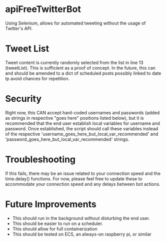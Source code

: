 # apiFreeTwitterBot
Using Selenium, allows for automated tweeting without the usage of Twitter's API.

# Tweet List
Tweet content is currently randomly selected from the list in line 13 (tweetList). This is sufficient as a proof of concept.
In the future, this can and should be amended to a dict of scheduled posts possibly linked to date tp avoid chances for repetition.


# Security
Right now, this CAN accept hard-coded usernames and passwords (added as strings in respective "goes here" positions listed below), but it is recommended that the end user establish local variables for username and password.
Once established, the script should call these variables instead of the respective 'username_goes_here_but_local_var_recommended' and 'password_goes_here_but_local_var_recommended' strings.

# Troubleshooting
If this fails, there may be an issue related to your connection speed and the time.delay() functions. For now, please feel free to update these to accommodate your connection speed and any delays between bot actions.

# Future Improvements
- This should run in the background without disturbing the end user. 
- This should be easier to run on a scheduler. 
- This should allow for full containerization
- This should be tested on ECS, an always-on raspberry pi, or similar
